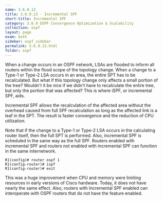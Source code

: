 ```yaml
---
name: 3.6.9.13
title: 3.6.9.13 - Incremental SPF
short-title: Incremental SPF
category: 3.6.9 OSPF Convergence Optimization & Scalability
collection: ospf
layout: page
exam: both
sidebar: ospf_sidebar
permalink: 3.6.9.13.html
folder: ospf
---
```

When a change occurs in an OSPF network, LSAs are flooded to inform all routers within the flood scope of the topology change. When a change to a Type-1 or Type-2 LSA occurs in an area, the entire SPT has to be recalculated. But what if this topology change only affects a small portion of the tree? Wouldn't it be nice if we didn't have to recalculate the entire tree, but only the portion that was affected? This is where iSPF, or incremental SPF, aids.

Incremental SPF allows the recalculation of the affected area without the overhead caused from full SPF recalculation as long as the affected link is a leaf in the SPT. The result is faster convergence and the reduction of CPU utilization.


Note that if the change to a Type-1 or Type-2 LSA occurs in the calculating router itself, then the full SPT is performed. Also, incremental SPF is scheduled in the same way as the full SPF. Routers enabled with incremental SPF and routers not enabled with incremental SPF can function in the same internetwork.
```
R1(config)# router ospf 1
R1(config-router)# ispf
R1(config-router)# exit
```
This was a huge improvement when CPU and memory were limiting resources in early versions of Cisco hardware. Today, it does not have nearly the same effect. Also, routers with Incremental SPF enabled can interoperate with OSPF routers that do not have the feature enabled.
